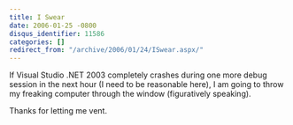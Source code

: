```yaml
---
title: I Swear
date: 2006-01-25 -0800
disqus_identifier: 11586
categories: []
redirect_from: "/archive/2006/01/24/ISwear.aspx/"
---
```


If Visual Studio .NET 2003 completely crashes during one more debug
session in the next hour (I need to be reasonable here), I am going to
throw my freaking computer through the window (figuratively speaking).

Thanks for letting me vent.

